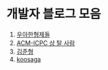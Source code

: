 # 개발자 블로그 모음
1. [우아한형제들](http://woowabros.github.io/)
2. [ACM-ICPC 상 탈 사람](http://jason9319.tistory.com)
3. [김준형](https://medium.com/@ghilbut)
4. [koosaga](http://koosaga.com/)